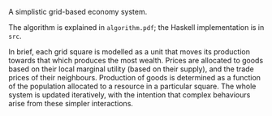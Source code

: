 A simplistic grid-based economy system. 

The algorithm is explained in `algorithm.pdf`; the Haskell implementation is in `src`.

In brief, each grid square is modelled as a unit that moves its production towards that which produces the most wealth.
Prices are allocated to goods based on their local marginal utility (based on their supply), and the trade prices of their neighbours.
Production of goods is determined as a function of the population allocated to a resource in a particular square.
The whole system is updated iteratively, with the intention that complex behaviours arise from these simpler interactions.
